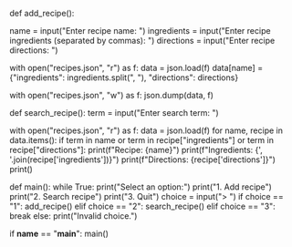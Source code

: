 def add_recipe():

   name = input("Enter recipe name: ")
    ingredients = input("Enter recipe ingredients (separated by commas): ")
    directions = input("Enter recipe directions: ")
    
   with open("recipes.json", "r") as f:
        data = json.load(f)
        data[name] = {"ingredients": ingredients.split(", "), "directions": directions}
    
   with open("recipes.json", "w") as f:
        json.dump(data, f)

def search_recipe():
    term = input("Enter search term: ")
    
   with open("recipes.json", "r") as f:
        data = json.load(f)
        for name, recipe in data.items():
            if term in name or term in recipe["ingredients"] or term in recipe["directions"]:
                print(f"Recipe: {name}")
                print(f"Ingredients: {', '.join(recipe['ingredients'])}")
                print(f"Directions: {recipe['directions']}")
                print()

def main():
    while True:
        print("Select an option:")
        print("1. Add recipe")
        print("2. Search recipe")
        print("3. Quit")
        choice = input("> ")
        if choice == "1":
            add_recipe()
        elif choice == "2":
            search_recipe()
        elif choice == "3":
            break
        else:
            print("Invalid choice.")

if __name__ == "__main__":
    main()

